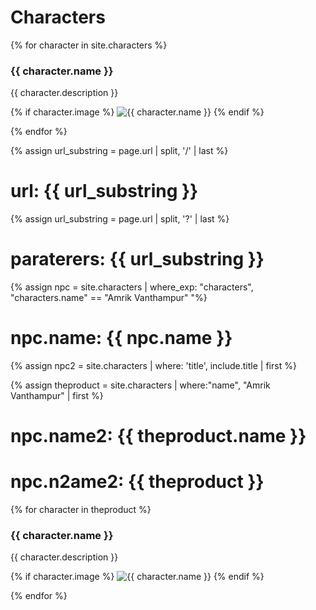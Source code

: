 # Characters

<script>
const queryString = window.location.search;
console.log(queryString);
 const urlParams = new URLSearchParams(queryString);
 const characterParam = urlParams.get('character')
 
 </script>


 {% for character in site.characters %}
 
 <div class="character">
 <h3>{{ character.name }} </h3>
 <div class="description">{{ character.description }} </div>

 {% if character.image %}
     <img src="{{ character.image }}" alt="{{ character.name }}" />
   {% endif %}
 
 </div>
 {% endfor %}
 
 
 {% assign url_substring = page.url | split, '/' | last %}
# url: {{ url_substring }}
 
  
 {% assign url_substring = page.url | split, '?' | last %}
# paraterers: {{ url_substring }}
 
 
 {% assign npc =  site.characters | where_exp: "characters", "characters.name" == "Amrik Vanthampur" "%}
# npc.name: {{ npc.name }}
 
 {% assign npc2 = site.characters | where: 'title', include.title | first %}
 
 
 {% assign theproduct = site.characters | where:"name", "Amrik Vanthampur" | first %}
 
 # npc.name2: {{ theproduct.name }}
  # npc.n2ame2: {{ theproduct }}




 {% for character in theproduct %}
 
 <div class="character">
 <h3>{{ character.name }} </h3>
 <div class="description">{{ character.description }} </div>

 {% if character.image %}
     <img src="{{ character.image }}" alt="{{ character.name }}" />
   {% endif %}
 
 </div>
 {% endfor %}

